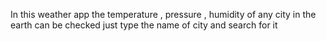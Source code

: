 In this weather app the temperature , pressure , humidity of any city in the earth can be checked
just type the name of city and  search for it
